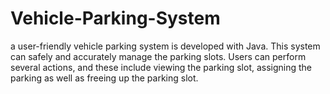 # Vehicle-Parking-System
a user-friendly vehicle parking system is developed with Java. This system can safely and accurately manage the parking slots. Users can perform several actions, and these include viewing the parking slot, assigning the parking as well as freeing up the parking slot.
